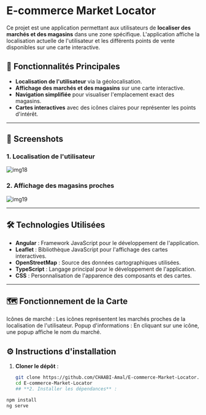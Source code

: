 # **E-commerce Market Locator**

Ce projet est une application permettant aux utilisateurs de **localiser des marchés et des magasins** dans une zone spécifique. L'application affiche la localisation actuelle de l'utilisateur et les différents points de vente disponibles sur une carte interactive.

## **📌 Fonctionnalités Principales**

- **Localisation de l'utilisateur** via la géolocalisation.
- **Affichage des marchés et des magasins** sur une carte interactive.
- **Navigation simplifiée** pour visualiser l'emplacement exact des magasins.
- **Cartes interactives** avec des icônes claires pour représenter les points d'intérêt.

---

## **📸 Screenshots**

### **1. Localisation de l'utilisateur**  
![img18](https://github.com/user-attachments/assets/48df8053-a5b4-46ed-8a97-133d4e0649e9)

### **2. Affichage des magasins proches**  
![img19](https://github.com/user-attachments/assets/8de9140f-875a-4bf1-8f02-dbb757a96956)

---

## **🛠️ Technologies Utilisées**

- **Angular** : Framework JavaScript pour le développement de l'application.
- **Leaflet** : Bibliothèque JavaScript pour l'affichage des cartes interactives.
- **OpenStreetMap** : Source des données cartographiques utilisées.
- **TypeScript** : Langage principal pour le développement de l'application.
- **CSS** : Personnalisation de l'apparence des composants et des cartes.

---

## **🗺️ Fonctionnement de la Carte**
Icônes de marché : Les icônes représentent les marchés proches de la localisation de l'utilisateur.
Popup d'informations : En cliquant sur une icône, une popup affiche le nom du marché.

## **⚙️ Instructions d'installation**

1. **Cloner le dépôt** :
   ```bash
   git clone https://github.com/CHAABI-Amal/E-commerce-Market-Locator.git
   cd E-commerce-Market-Locator
   ## **2. Installer les dépendances** :
```bash
npm install
ng serve




